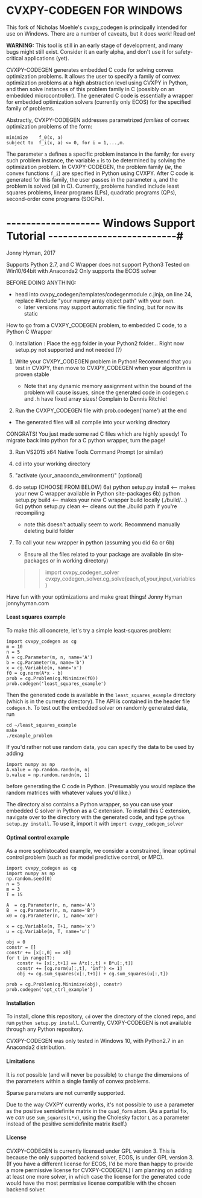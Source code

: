 # CVXPY-CODEGEN FOR WINDOWS

This fork of Nicholas Moehle's cvxpy_codegen is principally intended for use on Windows. There are a number of caveats, but it does work! Read on!

**WARNING:** This tool is still in an early stage of development, and many bugs might still exist.  Consider it an early alpha, and don't use it for safety-critical applications (yet).

CVXPY-CODEGEN generates embedded C code for solving convex optimization problems.  It allows the user to specify a family of convex optimization problems at a high abstraction level using CVXPY in Python, and then solve instances of this problem family in C (possibly on an embedded microcontroller).  The generated C code is essentially a wrapper for embedded optimization solvers (currently only ECOS) for the specified family of problems.

Abstractly, CVXPY-CODEGEN addresses parametrized *families* of convex optimization problems of the form:

    minimize    f_0(x, a)
    subject to  f_i(x, a) <= 0, for i = 1,...,m.

The parameter `a` defines a specific problem instance in the family; for every such problem instance, the variable `x` is to be determined by solving the optimization problem.  In CVXPY-CODEGEN, the problem family (*ie*, the convex functions `f_i`) are specified in Python using CVXPY.  After C code is generated for this family, the user passes in the parameter `a`, and the problem is solved (all in C).  Currently, problems handled include least squares problems, linear programs (LPs), quadratic programs (QPs), second-order cone programs (SOCPs).

# ------------------- Windows Support Tutorial --------------------------#
Jonny Hyman, 2017                              

 Supports Python 2.7, and C Wrapper does not support Python3
 Tested on Win10/64bit with Anaconda2
 Only supports the ECOS solver

 BEFORE DOING ANYTHING:
  - head into cvxpy_codegen/templates/codegenmodule.c.jinja,
    on line 24, replace #include "your numpy array object path" with your own.
    - later versions may support automatic file finding, but for now its static

 How to go from a CVXPY_CODEGEN problem, to embedded C code, to a Python C Wrapper

0) Installation : Place the egg folder in your Python2 folder... Right now setup.py
    not supported and not needed (?)

1) Write your CVXPY_CODEGEN problem in Python! Recommend that you test in CVXPY,
   then move to CVXPY_CODEGEN when your algorithm is proven stable
     - Note that any dynamic memory assignment within the bound of the problem
       will cause issues, since the generated code in codegen.c and .h have
       fixed array sizes! Complain to Dennis Ritchie!

2) Run the CVXPY_CODEGEN file with prob.codegen('name') at the end
  - The generated files will all compile into your working directory

 CONGRATS! You just made some rad C files which are highly speedy!
 To migrate back into python for a C python wrapper, turn the page!

3) Run VS2015 x64 Native Tools Command Prompt (or similar)

4) cd into your working directory

5) "activate (your_anaconda_environment)" [optional]

6) do setup (CHOOSE FROM BELOW)
  6a) python setup.py install <-- makes your new C wrapper available in Python site-packages
  6b) python setup.py build   <-- makes your new C wrapper build locally (./build/...)
  6c) python setup.py clean   <-- cleans out the ./build path if you're recompiling
      - note this doesn't actually seem to work. Recommend manually deleting build folder

7) To call your new wrapper in python (assuming you did 6a or 6b)
   - Ensure all the files related to your package are available
   (in site-packages or in working directory)

   >> import cvxpy_codegen_solver
   >> cvxpy_codegen_solver.cg_solve(each,of,your,input,variables)

 Have fun with your optimizations and make great things!
 Jonny Hyman
 jonnyhyman.com

#### Least squares example
To make this all concrete, let's try a simple least-squares problem:

    import cvxpy_codegen as cg
    m = 10
    n = 5
    A = cg.Parameter(m, n, name='A')
    b = cg.Parameter(m, name='b')
    x = cg.Variable(n, name='x')
    f0 = cg.norm(A*x - b)
    prob = cg.Problem(cg.Minimize(f0))
    prob.codegen('least_squares_example')

Then the generated code is available in the `least_squares_example` directory (which is in the currenty directory).  The API is contained in the header file `codegen.h`.  To test out the embedded solver on randomly generated data, run

    cd ~/least_squares_example
    make
    ./example_problem

If you'd rather not use random data, you can specify the data to be used by adding 

    import numpy as np
    A.value = np.random.randn(m, n)
    b.value = np.random.randn(m, 1)

before generating the C code in Python. (Presumably you would replace the random matrices with whatever values you'd like.)

The directory also contains a Python wrapper, so you can use your embedded C solver in Python as a C extension.  To install this C extension, navigate over to the directory with the generated code, and type `python setup.py install`.  To use it, import it with `import cvxpy_codegen_solver`


#### Optimal control example
As a more sophistocated example, we consider a constrained, linear optimal control problem (such as for model predictive control, or MPC).

    import cvxpy_codegen as cg
    import numpy as np
    np.random.seed(0)
    n = 5
    m = 3
    T = 15

    A  = cg.Parameter(n, n, name='A')
    B  = cg.Parameter(n, m, name='B')
    x0 = cg.Parameter(n, 1, name='x0')

    x = cg.Variable(n, T+1, name='x')
    u = cg.Variable(m, T, name='u')

    obj = 0
    constr = []
    constr += [x[:,0] == x0]
    for t in range(T):
        constr += [x[:,t+1] == A*x[:,t] + B*u[:,t]]
        constr += [cg.norm(u[:,t], 'inf') <= 1] 
        obj += cg.sum_squares(x[:,t+1]) + cg.sum_squares(u[:,t])

    prob = cg.Problem(cg.Minimize(obj), constr)
    prob.codegen('opt_ctrl_example')

#### Installation

To install, clone this repository, `cd` over the directory of the cloned repo, and run `python setup.py install`.  Currently, CVXPY-CODEGEN is not available through any Python repository.  

CVXPY-CODEGEN was only tested in Windows 10, with Python2.7 in an Anaconda2 distribution.

#### Limitations
It is *not* possible (and will never be possible) to change the dimensions of the parameters within a single family of convex problems.

Sparse parameters are not currently supported.

Due to the way CVXPY currently works, it's not possible to use a parameter as the positive semidefinite matrix in the `quad_form` atom. (As a partial fix, we *can* use `sum_squares(L*x)`, using the Cholesky factor `L` as a parameter instead of the positive semidefinite matrix itself.)

#### License
CVXPY-CODEGEN is currently licensed under GPL version 3.  This is because the only supported backend solver, ECOS, is under GPL version 3.  (If you have a different license for ECOS, I'd be more than happy to provide a more permissive license for CVXPY-CODEGEN.)  I am planning on adding at least one more solver, in which case the license for the generated code would have the most permissive license compatible with the chosen backend solver.

